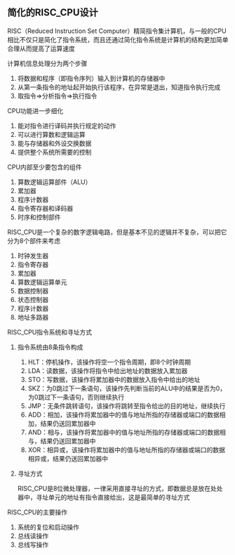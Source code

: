 ## 简化的RISC_CPU设计

RISC（Reduced Instruction Set Computer）精简指令集计算机，与一般的CPU相比不仅只是简化了指令系统，而且还通过简化指令系统是计算机的结构更加简单合理从而提高了运算速度

计算机信息处理分为两个步骤

1. 将数据和程序（即指令序列）输入到计算机的存储器中
2. 从第一条指令的地址起开始执行该程序，在异常是退出，知道指令执行完成
3. 取指令=>分析指令=>执行指令

CPU功能进一步细化

1. 能对指令进行译码并执行规定的动作
2. 可以进行算数和逻辑运算
3. 能与存储器和外设交换数据
4. 提供整个系统所需要的控制

CPU内部至少要包含的组件

1. 算数逻辑运算部件（ALU）
2. 累加器
3. 程序计数器
4. 指令寄存器和译码器
5. 时序和控制部件

RISC_CPU是一个复杂的数字逻辑电路，但是基本不见的逻辑并不复杂，可以把它分为8个部件来考虑

1. 时钟发生器
2. 指令寄存器
3. 累加器
4. 算数逻辑运算单元
5. 数据控制器
6. 状态控制器
7. 程序计数器
8. 地址多路器

RISC_CPU指令系统和寻址方式

1. 指令系统由8条指令构成

   1. HLT：停机操作，该操作将空一个指令周期，即8个时钟周期
   2. LDA：读数据，该操作将指令中给出地址的数据放入累加器
   3. STO：写数据，该操作将累加器中的数据放入指令中给出的地址
   4. SKZ：为0跳过下一条语句，该操作先判断当前的ALU中的结果是否为0，为0跳过下一条语句，否则继续执行
   5. JMP：无条件跳转语句，该操作将跳转至指令给出的目的地址，继续执行
   6. ADD：相加，该操作将累加器中的值与地址所指的存储器或端口的数据相加，结果仍送回累加器中
   7. AND：相与，该操作将累加器中的值与地址所指的存储器或端口的数据相与，结果仍送回累加器中
   8. XOR：相异或，该操作将累加器中的值与地址所指的存储器或端口的数据相异或，结果仍送回累加器中

2. 寻址方式

   RISC_CPU是8位微处理器，一律采用直接寻址的方式，即数据总是放在处处器中，寻址单元的地址有指令直接给出，这是最简单的寻址方式

RISC_CPU的主要操作

1. 系统的复位和启动操作
2. 总线读操作
3. 总线写操作



